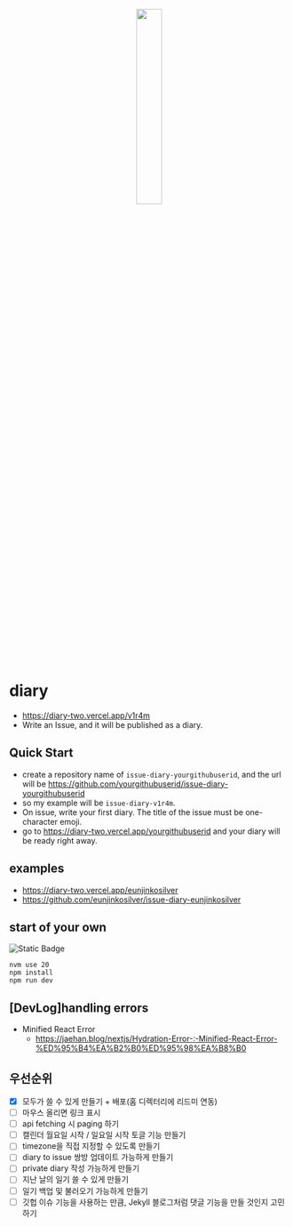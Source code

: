 <p align="center">
    <img src="https://github.com/v1r4m/issue-diary-v1r4m/assets/26866063/b12a9ada-d028-4097-a4ef-97ff2d32642f" width="30%" height="30%" />
</p>

# diary
- https://diary-two.vercel.app/v1r4m
- Write an Issue, and it will be published as a diary.

## Quick Start
- create a repository name of `issue-diary-yourgithubuserid`, and the url will be https://github.com/yourgithubuserid/issue-diary-yourgithubuserid
- so my example will be `issue-diary-v1r4m`. 
- On issue, write your first diary. The title of the issue must be one-character emoji.
- go to https://diary-two.vercel.app/yourgithubuserid and your diary will be ready right away.

## examples
- https://diary-two.vercel.app/eunjinkosilver
- https://github.com/eunjinkosilver/issue-diary-eunjinkosilver

## start of your own
![Static Badge](https://img.shields.io/badge/node-v20-blue)
```
nvm use 20
npm install
npm run dev
```

## [DevLog]handling errors
- Minified React Error 
    - https://jaehan.blog/nextjs/Hydration-Error-:-Minified-React-Error-%ED%95%B4%EA%B2%B0%ED%95%98%EA%B8%B0

## 우선순위
- [x] 모두가 쓸 수 있게 만들기 + 배포(홈 디렉터리에 리드미 연동)
- [ ] 마우스 올리면 링크 표시
- [ ] api fetching 시 paging 하기
- [ ] 캘린더 월요일 시작 / 일요일 시작 토글 기능 만들기
- [ ] timezone을 직접 지정할 수 있도록 만들기
- [ ] diary to issue 쌍방 업데이트 가능하게 만들기
- [ ] private diary 작성 가능하게 만들기
- [ ] 지난 날의 일기 쓸 수 있게 만들기
- [ ] 일기 백업 및 불러오기 가능하게 만들기
- [ ] 깃헙 이슈 기능을 사용하는 만큼, Jekyll 블로그처럼 댓글 기능을 만들 것인지 고민하기
